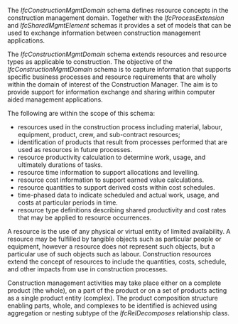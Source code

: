 The _IfcConstructionMgmtDomain_ schema defines resource concepts in the construction management domain. Together with the _IfcProcessExtension_ and _IfcSharedMgmtElement_ schemas it provides a set of models that can be used to exchange information between construction management applications.

The _IfcConstructionMgmtDomain_ schema extends resources and resource types as applicable to construction. The objective of the _IfcConstructionMgmtDomain_ schema is to capture information that supports specific business processes and resource requirements that are wholly within the domain of interest of the Construction Manager. The aim is to provide support for information exchange and sharing within computer aided management applications.

The following are within the scope of this schema:

* resources used in the construction process including material, labour, equipment, product, crew, and sub-contract resources;
* identification of products that result from processes performed that are used as resources in future processes.
* resource productivity calculation to determine work, usage, and ultimately durations of tasks.
* resource time information to support allocations and levelling.
* resource cost information to support earned value calculations.
* resource quantities to support derived costs within cost schedules.
* time-phased data to indicate scheduled and actual work, usage, and costs at particular periods in time.
* resource type definitions describing shared productivity and cost rates that may be applied to resource occurrences.

A resource is the use of any physical or virtual entity of limited availability. A resource may be fulfilled by tangible objects such as particular people or equipment, however a resource does not represent such objects, but a particular use of such objects such as labour. Construction resources extend the concept of resources to include the quantities, costs, schedule, and other impacts from use in construction processes.

Construction management activities may take place either on a complete product (the whole), on a part of the product or on a set of products acting as a single product entity (complex). The product composition structure enabling parts, whole, and complexes to be identified is achieved using aggregation or nesting subtype of the _IfcRelDecomposes_ relationship class.